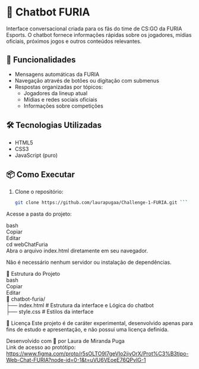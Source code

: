 # 🤖 Chatbot FURIA

Interface conversacional criada para os fãs do time de CS:GO da FURIA Esports. O chatbot fornece informações rápidas sobre os jogadores, mídias oficiais, próximos jogos e outros conteúdos relevantes.

## 🚀 Funcionalidades

- Mensagens automáticas da FURIA 
- Navegação através de botões ou digitação com submenus
- Respostas organizadas por tópicos:
  - Jogadores da lineup atual
  - Mídias e redes sociais oficiais
  - Informações sobre competições

## 🛠 Tecnologias Utilizadas

- HTML5
- CSS3
- JavaScript (puro)

## 📦 Como Executar

1. Clone o repositório:
   ```bash
   git clone https://github.com/laurapugaa/Challenge-1-FURIA.git ```
Acesse a pasta do projeto:

bash  
Copiar  
Editar  
cd webChatFuria  
Abra o arquivo index.html diretamente em seu navegador.  

Não é necessário nenhum servidor ou instalação de dependências.

📁 Estrutura do Projeto  
bash  
Copiar  
Editar  
📁 chatbot-furia/  
 ├── index.html        # Estrutura da interface e Lógica do chatbot  
 ├── style.css         # Estilos da interface  
 
📄 Licença
Este projeto é de caráter experimental, desenvolvido apenas para fins de estudo e apresentação, e não possui uma licença definida.  

Desenvolvido com 💜 por Laura de Miranda Puga  
Link de acesso ao protótipo: https://www.figma.com/proto/r5sOLTO9I7geVIo2jiyOrX/Prot%C3%B3tipo-Web-Chat-FURIA?node-id=0-1&t=uVU6VEoeE76QPvIG-1
